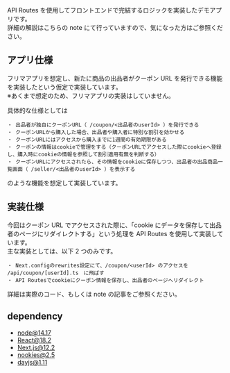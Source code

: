 API Routes を使用してフロントエンドで完結するロジックを実装したデモアプリです。  
詳細の解説はこちらの note にて行っていますので、気になった方はご参照ください。

## アプリ仕様

フリマアプリを想定し、新たに商品の出品者がクーポン URL を発行できる機能を実装したという仮定で実装しています。  
※あくまで想定のため、フリマアプリの実装はしていません。

具体的な仕様としては

```
・ 出品者が独自にクーポンURL（ /coupon/<出品者のuserId> ）を発行できる
・ クーポンURLから購入した場合、出品者や購入者に特別な割引を効かせる
・ クーポンURLにはアクセスから購入までに1週間の有効期限がある
・ クーポンの情報はcookieで管理をする（クーポンURLでアクセスした際にcookieへ登録し、購入時にcookieの情報を参照して割引適用有無を判断する）
・ クーポンURLにアクセスされたら、その情報をcookieに保存しつつ、出品者の出品商品一覧画面（ /seller/<出品者のuserId> ）を表示する
```

のような機能を想定して実装しています。

## 実装仕様

今回はクーポン URL でアクセスされた際に、「cookie にデータを保存して出品者のページにリダイレクトする」という処理を API Routes を使用して実装しています。  
主な実装としては、以下 2 つのみです。

```
・ Next.configのrewrites設定にて、/coupon/<userId> のアクセスを /api/coupon/[userId].ts　に飛ばす
・ API Routesでcookieにクーポン情報を保存し、出品者のページへリダイレクト
```

詳細は実際のコード、もしくは note の記事をご参照ください。

## dependency

- node@14.17
- React@18.2
- Next.js@12.2
- nookies@2.5
- dayjs@1.11
